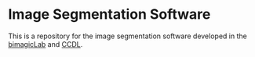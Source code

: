 # Image Segmentation Software #
This is a repository for the image segmentation software developed in the [bimagicLab](http://jelena.ece.cmu.edu/bimagic.html) and [CCDL](http://ccdl.compbio.cmu.edu/).
